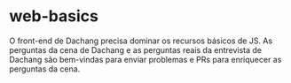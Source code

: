 # web-basics
O front-end de Dachang precisa dominar os recursos básicos de JS. As perguntas da cena de Dachang e as perguntas reais da entrevista de Dachang são bem-vindas para enviar problemas e PRs para enriquecer as perguntas da cena.
